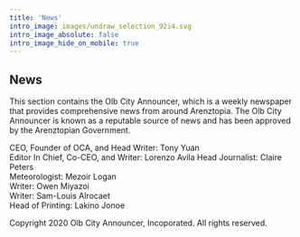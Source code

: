 ```yaml
---
title: 'News'
intro_image: images/undraw_selection_92i4.svg
intro_image_absolute: false
intro_image_hide_on_mobile: true
---
```

## News

This section contains the Olb City Announcer, which is a weekly newspaper that provides comprehensive news from around Arenztopia. The Olb City Announcer is known as a reputable source of news and has been approved by the Arenztopian Government.

CEO, Founder of OCA, and Head Writer: Tony Yuan    
Editor In Chief, Co-CEO, and Writer: Lorenzo Avila
Head Journalist: Claire Peters    
Meteorologist: Mezoir Logan    
Writer: Owen Miyazoi    
Writer: Sam-Louis Alrocaet    
Head of Printing: Lakino Jonoe    

Copyright 2020 Olb City Announcer, Incoporated. All rights reserved.


  
  
